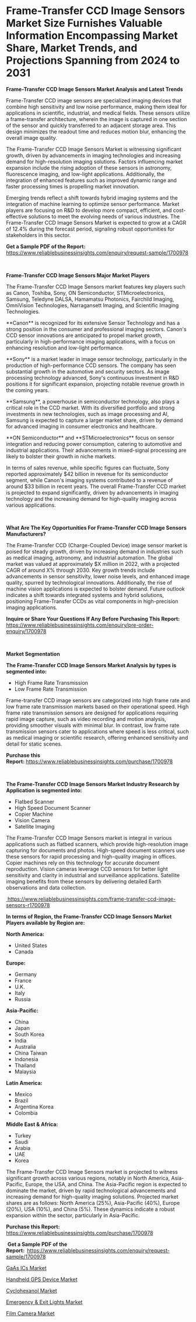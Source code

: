 <p><h1>Frame-Transfer CCD Image Sensors Market Size Furnishes Valuable Information Encompassing Market Share, Market Trends, and Projections Spanning from 2024 to 2031</h1></p><p><strong>Frame-Transfer CCD Image Sensors Market Analysis and Latest Trends</strong></p>
<p><p>Frame-Transfer CCD image sensors are specialized imaging devices that combine high sensitivity and low noise performance, making them ideal for applications in scientific, industrial, and medical fields. These sensors utilize a frame-transfer architecture, wherein the image is captured in one section of the sensor and quickly transferred to an adjacent storage area. This design minimizes the readout time and reduces motion blur, enhancing the overall image quality.</p><p>The Frame-Transfer CCD Image Sensors Market is witnessing significant growth, driven by advancements in imaging technologies and increasing demand for high-resolution imaging solutions. Factors influencing market expansion include the rising adoption of these sensors in astronomy, fluorescence imaging, and low-light applications. Additionally, the integration of enhanced features such as improved dynamic range and faster processing times is propelling market innovation.</p><p>Emerging trends reflect a shift towards hybrid imaging systems and the integration of machine learning to optimize sensor performance. Market players are focusing on R&D to develop more compact, efficient, and cost-effective solutions to meet the evolving needs of various industries. The Frame-Transfer CCD Image Sensors Market is expected to grow at a CAGR of 12.4% during the forecast period, signaling robust opportunities for stakeholders in this sector.</p></p>
<p><strong>Get a Sample PDF of the Report:&nbsp;</strong> <a href="https://www.reliablebusinessinsights.com/enquiry/request-sample/1700978?utm_campaign=102&utm_medium=2&utm_source=Github&utm_content=ia&utm_term=21102024&utm_id=frame-transfer-ccd-image-sensors">https://www.reliablebusinessinsights.com/enquiry/request-sample/1700978</a></p>
<p>&nbsp;</p>
<p><strong>Frame-Transfer CCD Image Sensors Major Market Players</strong></p>
<p><p>The Frame-Transfer CCD Image Sensors market features key players such as Canon, Toshiba, Sony, ON Semiconductor, STMicroelectronics, Samsung, Teledyne DALSA, Hamamatsu Photonics, Fairchild Imaging, OmniVision Technologies, Narragansett Imaging, and Scientific Imaging Technologies. </p><p>**Canon** is recognized for its extensive Sensor Technology and has a strong position in the consumer and professional imaging sectors. Canon's CCD sensor innovations are anticipated to propel market growth, particularly in high-performance imaging applications, with a focus on enhancing resolution and low-light performance.</p><p>**Sony** is a market leader in image sensor technology, particularly in the production of high-performance CCD sensors. The company has seen substantial growth in the automotive and security sectors. As image processing technology advanced, Sony's continuous investment in R&D positions it for significant expansion, projecting notable revenue growth in the coming years.</p><p>**Samsung**, a powerhouse in semiconductor technology, also plays a critical role in the CCD market. With its diversified portfolio and strong investments in new technologies, such as image processing and AI, Samsung is expected to capture a larger market share, driven by demand for advanced imaging in consumer electronics and healthcare.</p><p>**ON Semiconductor** and **STMicroelectronics** focus on sensor integration and reducing power consumption, catering to automotive and industrial applications. Their advancements in mixed-signal processing are likely to bolster their growth in niche markets.</p><p>In terms of sales revenue, while specific figures can fluctuate, Sony reported approximately $42 billion in revenue for its semiconductor segment, while Canon's imaging systems contributed to a revenue of around $33 billion in recent years. The overall Frame-Transfer CCD market is projected to expand significantly, driven by advancements in imaging technology and the increasing demand for high-quality imaging across various applications.</p></p>
<p>&nbsp;</p>
<p><strong>What Are The Key Opportunities For Frame-Transfer CCD Image Sensors Manufacturers?</strong></p>
<p><p>The Frame-Transfer CCD (Charge-Coupled Device) image sensor market is poised for steady growth, driven by increasing demand in industries such as medical imaging, astronomy, and industrial automation. The global market was valued at approximately $X million in 2022, with a projected CAGR of around X% through 2030. Key growth trends include advancements in sensor sensitivity, lower noise levels, and enhanced image quality, spurred by technological innovations. Additionally, the rise of machine vision applications is expected to bolster demand. Future outlook indicates a shift towards integrated systems and hybrid solutions, positioning Frame-Transfer CCDs as vital components in high-precision imaging applications.</p></p>
<p><strong>Inquire or Share Your Questions If Any Before Purchasing This Report:</strong> <a href="https://www.reliablebusinessinsights.com/enquiry/pre-order-enquiry/1700978?utm_campaign=102&utm_medium=2&utm_source=Github&utm_content=ia&utm_term=21102024&utm_id=frame-transfer-ccd-image-sensors">https://www.reliablebusinessinsights.com/enquiry/pre-order-enquiry/1700978</a></p>
<p>&nbsp;</p>
<p><strong>Market Segmentation</strong></p>
<p><strong>The Frame-Transfer CCD Image Sensors Market Analysis by types is segmented into:</strong></p>
<p><ul><li>High Frame Rate Transmission</li><li>Low Frame Rate Transmission</li></ul></p>
<p><p>Frame-transfer CCD image sensors are categorized into high frame rate and low frame rate transmission markets based on their operational speed. High frame rate transmission sensors are designed for applications requiring rapid image capture, such as video recording and motion analysis, providing smoother visuals with minimal blur. In contrast, low frame rate transmission sensors cater to applications where speed is less critical, such as medical imaging or scientific research, offering enhanced sensitivity and detail for static scenes.</p></p>
<p><strong>Purchase this Report:&nbsp;</strong><a href="https://www.reliablebusinessinsights.com/purchase/1700978?utm_campaign=102&utm_medium=2&utm_source=Github&utm_content=ia&utm_term=21102024&utm_id=frame-transfer-ccd-image-sensors">https://www.reliablebusinessinsights.com/purchase/1700978</a></p>
<p>&nbsp;</p>
<p><strong>The Frame-Transfer CCD Image Sensors Market Industry Research by Application is segmented into:</strong></p>
<p><ul><li>Flatbed Scanner</li><li>High Speed Document Scanner</li><li>Copier Machine</li><li>Vision Camera</li><li>Satellite Imaging</li></ul></p>
<p><p>The Frame-Transfer CCD Image Sensors market is integral in various applications such as flatbed scanners, which provide high-resolution image capturing for documents and photos. High-speed document scanners use these sensors for rapid processing and high-quality imaging in offices. Copier machines rely on this technology for accurate document reproduction. Vision cameras leverage CCD sensors for better light sensitivity and clarity in industrial and surveillance applications. Satellite imaging benefits from these sensors by delivering detailed Earth observations and data collection.</p></p>
<p><a href="https://www.reliablebusinessinsights.com/frame-transfer-ccd-image-sensors-r1700978?utm_campaign=102&utm_medium=2&utm_source=Github&utm_content=ia&utm_term=21102024&utm_id=frame-transfer-ccd-image-sensors">&nbsp;https://www.reliablebusinessinsights.com/frame-transfer-ccd-image-sensors-r1700978</a></p>
<p><strong>In terms of Region, the Frame-Transfer CCD Image Sensors Market Players available by Region are:</strong></p>
<p>
    <p> <strong> North America: </strong>
        <ul>
            <li>United States</li>
            <li>Canada</li>
        </ul>
        </p> 
    <p> <strong> Europe: </strong>
        <ul>
            <li>Germany</li>
            <li>France</li>
            <li>U.K.</li>
            <li>Italy</li>
            <li>Russia</li>
        </ul>
        </p> 
    <p> <strong> Asia-Pacific: </strong>
        <ul>
            <li>China</li>
            <li>Japan</li>
            <li>South Korea</li>
            <li>India</li>
            <li>Australia</li>
            <li>China Taiwan</li>
            <li>Indonesia</li>
            <li>Thailand</li>
            <li>Malaysia</li>
        </ul>
        </p> 
    <p> <strong> Latin America: </strong>
        <ul>
            <li>Mexico</li>
            <li>Brazil</li>
            <li>Argentina Korea</li>
            <li>Colombia</li>
        </ul>
        </p> 
    <p> <strong> Middle East & Africa: </strong>
        <ul>
            <li>Turkey</li>
            <li>Saudi</li>
            <li>Arabia</li>
            <li>UAE</li>
            <li>Korea</li>
        </ul>
    </p>
    </p>
<p><p>The Frame-Transfer CCD Image Sensors market is projected to witness significant growth across various regions, notably in North America, Asia-Pacific, Europe, the USA, and China. The Asia-Pacific region is expected to dominate the market, driven by rapid technological advancements and increasing demand for high-quality imaging solutions. Projected market shares are as follows: North America (25%), Asia-Pacific (40%), Europe (20%), USA (10%), and China (5%). These dynamics indicate a robust expansion within the sector, particularly in Asia-Pacific.</p></p>
<p><strong>Purchase this Report: </strong><a href="https://www.reliablebusinessinsights.com/purchase/1700978?utm_campaign=102&utm_medium=2&utm_source=Github&utm_content=ia&utm_term=21102024&utm_id=frame-transfer-ccd-image-sensors">https://www.reliablebusinessinsights.com/purchase/1700978</a></p>
<p>&nbsp;<strong>Get a Sample PDF of the Report:&nbsp;&nbsp;</strong><a href="https://www.reliablebusinessinsights.com/enquiry/request-sample/1700978?utm_campaign=102&utm_medium=2&utm_source=Github&utm_content=ia&utm_term=21102024&utm_id=frame-transfer-ccd-image-sensors">https://www.reliablebusinessinsights.com/enquiry/request-sample/1700978</a></p>
<p><strong></strong></p>
<p><p><a href="https://github.com/laurettae0ac/Market-Research-Report-List-1/blob/main/gaas-ics-market.md?utm_campaign=102&utm_medium=2&utm_source=Github&utm_content=ia&utm_term=21102024&utm_id=frame-transfer-ccd-image-sensors">GaAs ICs Market</a></p><p><a href="https://issuu.com/reportprime-2/docs/handheld-gps-device-market-size-203_c3af47c28fc146?utm_campaign=102&utm_medium=2&utm_source=Github&utm_content=ia&utm_term=21102024&utm_id=frame-transfer-ccd-image-sensors">Handheld GPS Device Market</a></p><p><a href="https://www.linkedin.com/pulse/cyclohexanol-market-size-growth-trends-statistics-forecasts-2024-yelce?utm_campaign=102&utm_medium=2&utm_source=Github&utm_content=ia&utm_term=21102024&utm_id=frame-transfer-ccd-image-sensors">Cyclohexanol Market</a></p><p><a href="https://issuu.com/reportprime-2/docs/emergency-exit-lights-market-size-2_39fffb51a06f18?utm_campaign=102&utm_medium=2&utm_source=Github&utm_content=ia&utm_term=21102024&utm_id=frame-transfer-ccd-image-sensors">Emergency & Exit Lights Market</a></p><p><a href="https://github.com/fratgqppizur/Market-Research-Report-List-1/blob/main/film-camera-market.md?utm_campaign=102&utm_medium=2&utm_source=Github&utm_content=ia&utm_term=21102024&utm_id=frame-transfer-ccd-image-sensors">Film Camera Market</a></p></p>